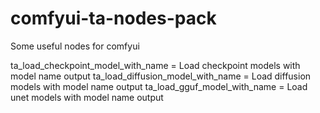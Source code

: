 # comfyui-ta-nodes-pack
Some useful nodes for comfyui

ta_load_checkpoint_model_with_name = Load checkpoint models with model name output
ta_load_diffusion_model_with_name = Load diffusion models with model name output
ta_load_gguf_model_with_name = Load unet models with model name output
